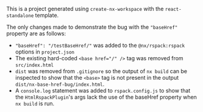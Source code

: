 This is a project generated using `create-nx-workspace` with the `react-standalone` template.

The only changes made to demonstrate the bug with the `"baseHref"` property are as follows:

- `"baseHref": "/testBaseHref/"` was added to the `@nx/rspack:rspack` options in `project.json`
- The existing hard-coded `<base href="/" />` tag was removed from `src/index.html`
- `dist` was removed from `.gitignore` so the output of `nx build` can be inspected to show that the `<base>` tag is not present in the output `dist/nx-base-href-bug/index.html`.
- A `console.log` statement was added to `rspack.config.js` to show that the `HtmlRspackPlugin`'s args lack the use of the baseHref property when `nx build` is run.
